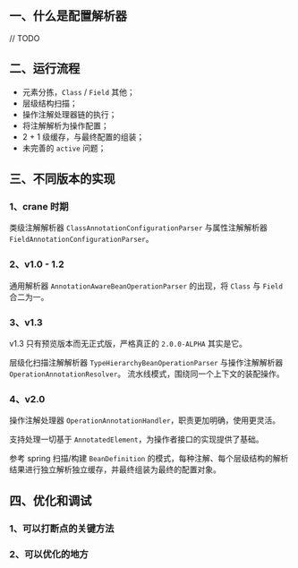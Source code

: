 ## 一、什么是配置解析器

// TODO

## 二、运行流程

- 元素分拣，`Class` / `Field` 其他；
- 层级结构扫描；
- 操作注解处理器链的执行；
- 将注解解析为操作配置；
- 2 + 1 级缓存，与最终配置的组装；
- 未完善的 `active` 问题；

## 三、不同版本的实现

### 1、crane 时期

类级注解解析器 `ClassAnnotationConfigurationParser` 与属性注解解析器 `FieldAnnotationConfigurationParser`。

### 2、v1.0  - 1.2

通用解析器 `AnnotationAwareBeanOperationParser` 的出现，将 `Class` 与 `Field` 合二为一。

### 3、v1.3

v1.3 只有预览版本而无正式版，严格真正的 `2.0.0-ALPHA` 其实是它。

层级化扫描注解解析器 `TypeHierarchyBeanOperationParser` 与操作注解解析器 `OperationAnnotationResolver`。
流水线模式，围绕同一个上下文的装配操作。

### 4、v2.0

操作注解处理器 `OperationAnnotationHandler`，职责更加明确，使用更灵活。

支持处理一切基于 `AnnotatedElement`，为操作者接口的实现提供了基础。

参考 spring 扫描/构建 `BeanDefinition` 的模式，每种注解、每个层级结构的解析结果进行独立解析独立缓存，并最终组装为最终的配置对象。

## 四、优化和调试

### 1、可以打断点的关键方法

### 2、可以优化的地方